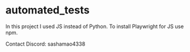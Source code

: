 # automated_tests

In this project I used JS instead of Python. To install Playwright for JS use npm.


Contact Discord: sashamao4338
